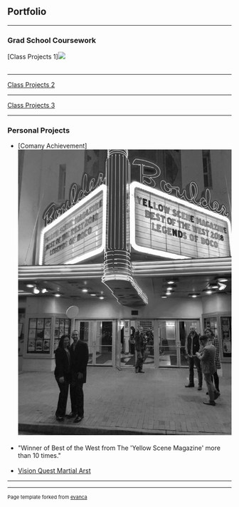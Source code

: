 ## Portfolio

---

### Grad School Coursework 

[Class Projects 1]<img src="SQL LAB 8.4.twbx"/>
<br><br>


---
[Class Projects 2]()
<img src=""/>

---
[Class Projects 3]()


---

### Personal Projects

- [Comany Achievement]<img src="images/legends of boco bw.jpg"/>
<br><br>
- "Winner of Best of the West from The 'Yellow Scene Magazine' more than 10 times."
<br><br>
- [Vision Quest Martial Arst](https://vqmartialarts.com/)


---




---
<p style="font-size:11px">Page template forked from <a href="https://github.com/evanca/quick-portfolio">evanca</a></p>
<!-- Remove above link if you don't want to attibute -->
